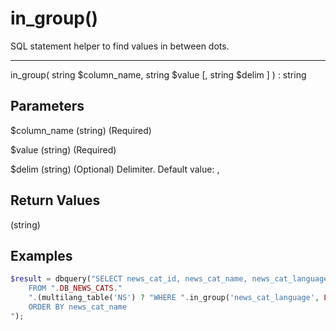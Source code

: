 # in_group()

SQL statement helper to find values in between dots.

---

in_group( string $column_name, string $value [, string $delim ] ) : string

## Parameters

$column_name (string) (Required)

$value (string) (Required)

$delim (string) (Optional) Delimiter. Default value: ,

## Return Values

(string)

## Examples

```php
$result = dbquery("SELECT news_cat_id, news_cat_name, news_cat_language
    FROM ".DB_NEWS_CATS."
    ".(multilang_table('NS') ? "WHERE ".in_group('news_cat_language', LANGUAGE) : '')."
    ORDER BY news_cat_name
");
```
